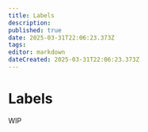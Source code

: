 ```yaml
---
title: Labels
description: 
published: true
date: 2025-03-31T22:06:23.373Z
tags: 
editor: markdown
dateCreated: 2025-03-31T22:06:23.373Z
---
```


# Labels
WIP